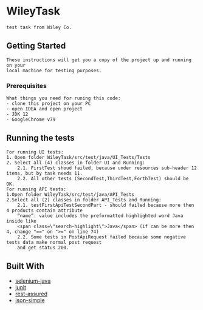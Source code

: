 # WileyTask
````
test task from Wiley Co.
````

## Getting Started
```
These instructions will get you a copy of the project up and running on your
local machine for testing purposes. 
```
### Prerequisites
```
What things you need for runing this code:
- clone this project on your PC
- open IDEA and open project
- JDK 12
- GoogleChrome v79
```
## Running the tests
````
For running UI tests:
1. Open folder WileyTask/src/test/java/UI_Tests/Tests
2. Select all (4) classes in folder UI and Running:
    2.1. FirstTest shoud failed, because under resources sub-header 12 items, but by task needs 11.
    2.2. All other tests (SecondTest,ThirdTest,ForthTest) should be OK.
For running API tests:
1.Open folder WileyTask/src/test/java/API_Tests
2.Select all (2) classes in folder API_Tests and Running:
    2.1. testFirstApiTestSecondPart - should failed because more then  4 products contain attribute 
    “name”: value includes the preformatted highlighted word Java inside like  
    <span class=\"search-highlight\">Java</span> (if can be more then 4, change "==" on ">=" on line 74)
    2.2. Some tests in PostApiRequest failed because some negative tests data make normal post request 
    and get status 200.
````
## Built With

- [selenium-java](https://selenium.dev/)
- [junit](https://junit.org/junit4/)
- [rest-assured](http://rest-assured.io/)
- [json-simple](https://www.json.org/json-ru.html)
